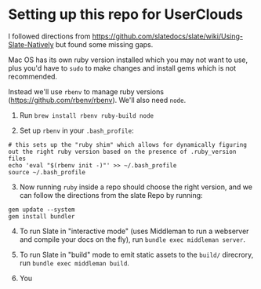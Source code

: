 # Setting up this repo for UserClouds

I followed directions from https://github.com/slatedocs/slate/wiki/Using-Slate-Natively but found some missing gaps.

Mac OS has its own ruby version installed which you may not want to use, plus you'd have to `sudo` to make changes and install gems which is not recommended.

Instead we'll use `rbenv` to manage ruby versions (https://github.com/rbenv/rbenv). We'll also need `node`.

1. Run `brew install rbenv ruby-build node`

2. Set up `rbenv` in your `.bash_profile`:

```
# this sets up the "ruby shim" which allows for dynamically figuring out the right ruby version based on the presence of .ruby_version files
echo 'eval "$(rbenv init -)"' >> ~/.bash_profile
source ~/.bash_profile
```

3. Now running `ruby` inside a repo should choose the right version, and we can follow the directions from the slate Repo by running:

```
gem update --system
gem install bundler
```

4. To run Slate in "interactive mode" (uses Middleman to run a webserver and compile your docs on the fly), run `bundle exec middleman server`.

5. To run Slate in "build" mode to emit static assets to the `build/` direcrory, run `bundle exec middleman build`.

6. You 